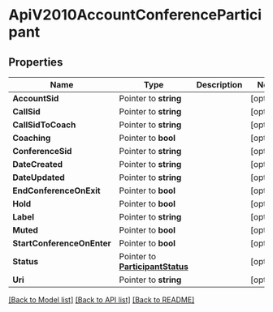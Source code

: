 # ApiV2010AccountConferenceParticipant

## Properties

Name | Type | Description | Notes
------------ | ------------- | ------------- | -------------
**AccountSid** | Pointer to **string** |  | [optional] 
**CallSid** | Pointer to **string** |  | [optional] 
**CallSidToCoach** | Pointer to **string** |  | [optional] 
**Coaching** | Pointer to **bool** |  | [optional] 
**ConferenceSid** | Pointer to **string** |  | [optional] 
**DateCreated** | Pointer to **string** |  | [optional] 
**DateUpdated** | Pointer to **string** |  | [optional] 
**EndConferenceOnExit** | Pointer to **bool** |  | [optional] 
**Hold** | Pointer to **bool** |  | [optional] 
**Label** | Pointer to **string** |  | [optional] 
**Muted** | Pointer to **bool** |  | [optional] 
**StartConferenceOnEnter** | Pointer to **bool** |  | [optional] 
**Status** | Pointer to [**ParticipantStatus**](participant_status.md) |  | [optional] 
**Uri** | Pointer to **string** |  | [optional] 

[[Back to Model list]](../README.md#documentation-for-models) [[Back to API list]](../README.md#documentation-for-api-endpoints) [[Back to README]](../README.md)


